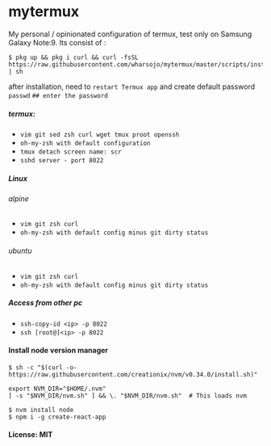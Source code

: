 # mytermux
My personal / opinionated configuration of termux, test only on Samsung Galaxy Note:9. 
Its consist of :

```
$ pkg up && pkg i curl && curl -fsSL https://raw.githubusercontent.com/wharsojo/mytermux/master/scripts/install.sh | sh
```
after installation, need to `restart Termux app` and create default password
`passwd` `## enter the password`

##### termux: 
* `vim git sed zsh curl wget tmux proot openssh`
* `oh-my-zsh with default configuration`
* `tmux detach screen name: scr`
* `sshd server - port 8022`

##### Linux

###### alpine
* `vim git zsh curl`
* `oh-my-zsh with default config minus git dirty status`

###### ubuntu
* `vim git zsh curl`
* `oh-my-zsh with default config minus git dirty status`

##### Access from other pc
* `ssh-copy-id <ip> -p 8022`
* `ssh [root@]<ip> -p 8022`


#### Install node version manager
```
$ sh -c "$(curl -o- https://raw.githubusercontent.com/creationix/nvm/v0.34.0/install.sh)"

export NVM_DIR="$HOME/.nvm"
[ -s "$NVM_DIR/nvm.sh" ] && \. "$NVM_DIR/nvm.sh"  # This loads nvm

$ nvm install node
$ npm i -g create-react-app
```

#### License: MIT
